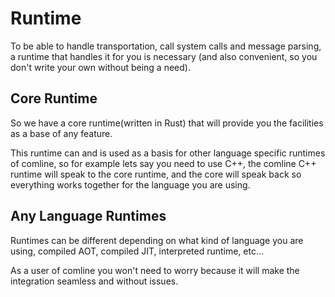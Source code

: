 # Runtime
To be able to handle transportation, call system calls and message parsing,
a runtime that handles it for you is necessary
(and also convenient, so you don't write your own without being a need).


## Core Runtime
So we have a core runtime(written in Rust) that will provide you the facilities
as a base of any feature.

This runtime can and is used as a basis for other language specific runtimes of comline,
so for example lets say you need to use C++, the comline C++ runtime will speak to the
core runtime, and the core will speak back so everything works together for the language
you are using.


## Any Language Runtimes
Runtimes can be different depending on what kind of language you are using, compiled AOT,
compiled JIT, interpreted runtime, etc...

[//]: # (Decide if this bit of text is necessary)
As a user of comline you won't need to worry because it will make the integration seamless
and without issues.
